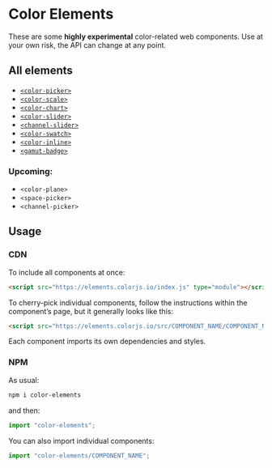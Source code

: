 # Color Elements

These are some **highly experimental** color-related web components.
Use at your own risk, the API can change at any point.

## All elements

- [`<color-picker>`](src/color-picker/)
- [`<color-scale>`](src/color-scale)
- [`<color-chart>`](src/color-chart/)
- [`<color-slider>`](src/color-slider/)
- [`<channel-slider>`](src/channel-slider/)
- [`<color-swatch>`](src/color-swatch/)
- [`<color-inline>`](src/color-inline/)
- [`<gamut-badge>`](src/gamut-badge/)

### Upcoming:

- `<color-plane>`
- `<space-picker>`
- `<channel-picker>`

## Usage

### CDN

To include all components at once:

```html
<script src="https://elements.colorjs.io/index.js" type="module"></script>
```

To cherry-pick individual components, follow the instructions within the component’s page, but it generally looks like this:

```html
<script src="https://elements.colorjs.io/src/COMPONENT_NAME/COMPONENT_NAME.js" type="module"></script>
```

Each component imports its own dependencies and styles.

### NPM

As usual:

```bash
npm i color-elements
```

and then:

```js
import "color-elements";
```

You can also import individual components:

```js
import "color-elements/COMPONENT_NAME";
```
